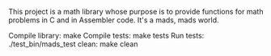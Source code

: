This project is a math library whose purpose is to provide functions for math problems in C and in Assembler code. It's a mads, mads world.

Compile library: make
Compile tests: make tests
Run tests: ./test_bin/mads_test
clean: make clean